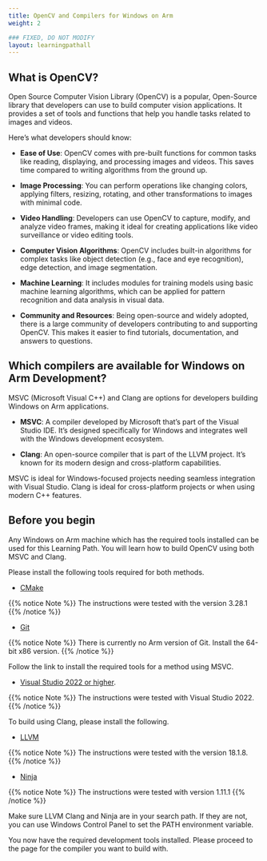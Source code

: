 ```yaml
---
title: OpenCV and Compilers for Windows on Arm
weight: 2

### FIXED, DO NOT MODIFY
layout: learningpathall
---
```


## What is OpenCV?

Open Source Computer Vision Library (OpenCV) is a popular, Open-Source library that developers can use to build computer vision applications. It provides a set of tools and functions that help you handle tasks related to images and videos. 

Here’s what developers should know:

* __Ease of Use__: OpenCV comes with pre-built functions for common tasks like reading, displaying, and processing images and videos. This saves time compared to writing algorithms from the ground up.

* __Image Processing__: You can perform operations like changing colors, applying filters, resizing, rotating, and other transformations to images with minimal code.

* __Video Handling__: Developers can use OpenCV to capture, modify, and analyze video frames, making it ideal for creating applications like video surveillance or video editing tools.

* __Computer Vision Algorithms__: OpenCV includes built-in algorithms for complex tasks like object detection (e.g., face and eye recognition), edge detection, and image segmentation.

* __Machine Learning__: It includes modules for training models using basic machine learning algorithms, which can be applied for pattern recognition and data analysis in visual data.

* __Community and Resources__: Being open-source and widely adopted, there is a large community of developers contributing to and supporting OpenCV. This makes it easier to find tutorials, documentation, and answers to questions.


## Which compilers are available for Windows on Arm Development?

MSVC (Microsoft Visual C++) and Clang are options for developers building Windows on Arm applications.

* __MSVC__: A compiler developed by Microsoft that’s part of the Visual Studio IDE. It’s designed specifically for Windows and integrates well with the Windows development ecosystem.

* __Clang__: An open-source compiler that is part of the LLVM project. It’s known for its modern design and cross-platform capabilities. 

MSVC is ideal for Windows-focused projects needing seamless integration with Visual Studio. Clang is ideal for cross-platform projects or when using modern C++ features.

## Before you begin

Any Windows on Arm machine which has the required tools installed can be used for this Learning Path. You will learn how to build OpenCV using both MSVC and Clang. 

Please install the following tools required for both methods.

* [CMake](/install-guides/cmake)

{{% notice Note %}}
The instructions were tested with the version 3.28.1
{{% /notice %}}

* [Git](https://git-scm.com/downloads/win)

{{% notice Note %}}
There is currently no Arm version of Git. Install the 64-bit x86 version.
{{% /notice %}}

Follow the link to install the required tools for a method using MSVC.

* [Visual Studio 2022 or higher](/install-guides/vs-woa). 

{{% notice Note %}}
The instructions were tested with Visual Studio 2022.
{{% /notice %}}

To build using Clang, please install the following.

* [LLVM](/install-guides/llvm-woa/)

{{% notice Note %}}
The instructions were tested with the version 18.1.8.
{{% /notice %}}

* [Ninja]( https://github.com/ninja-build/ninja/releases)

{{% notice Note %}}
The instructions were tested with version 1.11.1
{{% /notice %}}

Make sure LLVM Clang and Ninja are in your search path. If they are not, you can use Windows Control Panel to set the PATH environment variable.

You now have the required development tools installed. Please proceed to the page for the compiler you want to build with.
